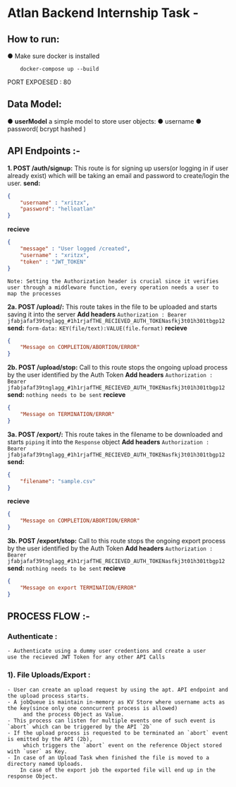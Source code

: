 
# Atlan Backend Internship Task -
## How to run:
● Make sure docker is installed
```
    docker-compose up --build
```
PORT EXPOESED : 80
## Data Model:
● **userModel** a simple model to store user objects:
    ● username
    ● password( bcrypt hashed )

## API Endpoints :-
**1. POST /auth/signup:** This route is for signing up users(or logging in if user already exist) which will be taking an email and password to create/login the user.
**send:**

```JSON
{
    "username" : "xritzx",
    "password": "helloatlan"
}
```
**recieve**
```JSON
{
    "message" : "User logged /created",
    "username" : "xritzx",
    "token" : "JWT_TOKEN"
}
```
`Note: Setting the Authorization header is crucial since it verifies user through a middleware function, every operation needs a user to map the processes`

**2a. POST /upload/:** This route takes in the file to be uploaded and starts saving it into the server
**Add headers** 
`Authorization : Bearer jfabjafaf39tnglagg_#1h1rjafTHE_RECIEVED_AUTH_TOKENasfkj3t01h301tbgp12`
**send:**
    `form-data:`
    `KEY(file/text):VALUE(file.format)`
**recieve**
```JSON
{
    "Message on COMPLETION/ABORTION/ERROR"
}
```

**2b. POST /upload/stop:** Call to this route stops the ongoing upload process by the user identified by the Auth Token
**Add headers** 
`Authorization : Bearer jfabjafaf39tnglagg_#1h1rjafTHE_RECIEVED_AUTH_TOKENasfkj3t01h301tbgp12`
**send:**
    `nothing needs to be sent`
**recieve**
```JSON
{
    "Message on TERMINATION/ERROR"
}
```

**3a. POST /export/:** This route takes in the filename to be downloaded and starts `piping` it into the `Response` object
**Add headers** 
`Authorization : Bearer jfabjafaf39tnglagg_#1h1rjafTHE_RECIEVED_AUTH_TOKENasfkj3t01h301tbgp12`
**send:**
```JSON
{
    "filename": "sample.csv"
}
```
**recieve**
```JSON
{
    "Message on COMPLETION/ABORTION/ERROR"
}
```

**3b. POST /export/stop:** Call to this route stops the ongoing export process by the user identified by the Auth Token
**Add headers** 
`Authorization : Bearer jfabjafaf39tnglagg_#1h1rjafTHE_RECIEVED_AUTH_TOKENasfkj3t01h301tbgp12`
**send:**
    `nothing needs to be sent`
**recieve**
```JSON
{
    "Message on export TERMINATION/ERROR"
}
```

## PROCESS FLOW :-

### Authenticate :
    - Authenticate using a dummy user credentions and create a user
    use the recieved JWT Token for any other API Calls

### 1). File Uploads/Export :
    - User can create an upload request by using the apt. API endpoint and the upload process starts.
    - A jobQueue is maintain in-memory as KV Store where username acts as the key(since only one conncurrent process is allowed)
         and the process Object as Value.
    - This process can listen for multiple events one of such event is `abort` which can be triggered by the API `2b` 
    - If the upload process is requested to be terminated an `abort` event is emitted by the API (2b),
         which triggers the `abort` event on the reference Object stored with `user` as Key.
    - In case of an Upload Task when finished the file is moved to a directory named Uploads.
        In case of the export job the exported file will end up in the response Object.

